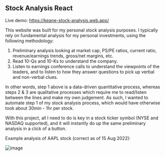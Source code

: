 ## Stock Analysis React

Live demo: https://keane-stock-analysis.web.app/

This website was built for my personal stock analysis purposes. I typically rely on fundamental analysis for my personal investments, using the following methodology:
1. Preliminary analysis looking at market cap, PS/PE ratios, current ratio, revenue/earnings trends, gross/net margins, etc.
2. Read 10-Qs and 10-Ks to understand the company.
3. Listen to earnings conference calls to understand the viewpoints of the leaders, and to listen to how they answer questions to pick up verbal and non-verbal clues.

In other words, step 1 above is a data-driven quantitative process, whereas steps 2 & 3 are qualitative processes which require me to read/listen between the lines and make my own judgement. As such, I wanted to automate step 1 of my stock analysis process, which would have otherwise took about 30min - 1hr per stock.

With this project, all I need to do is key in a stock ticker symbol (NYSE and NASDAQ supported), and it will instantly do up the same preliminary analysis in a click of a button.

Example analysis of AAPL stock (correct as of 15 Aug 2022):

![image](https://user-images.githubusercontent.com/8297863/184592661-81d07ec1-57f3-48b5-b0c0-bbbb234bad82.png)
